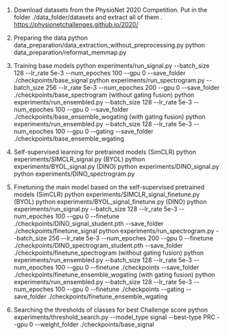 1. Download datasets from the PhysioNet 2020 Competition. Put in the folder ./data_folder/datasets and extract all of them .
https://physionetchallenges.github.io/2020/

2. Preparing the data 
python data_preparation/data_extraction_without_preprocessing.py
python data_preparation/reformat_memmap.py

3. Training base models 
python experiments/run_signal.py --batch_size 128 --lr_rate 5e-3 --num_epoches 100 --gpu 0 --save_folder ./checkpoints/base_signal
python experiments/run_spectrogram.py --batch_size 256 --lr_rate 5e-3 --num_epoches 200 --gpu 0 --save_folder ./checkpoints/base_spectrogram
(without gating fusion)
python experiments/run_ensembled.py --batch_size 128 --lr_rate 5e-3 --num_epoches 100 --gpu 0 --save_folder ./checkpoints/base_ensemble_wogating
(with gating fusion)
python experiments/run_ensembled.py --batch_size 128 --lr_rate 5e-3 --num_epoches 100 --gpu 0 --gating --save_folder ./checkpoints/base_ensemble_wgating

4. Self-supervised learning for pretrained models
(SimCLR)
python experiments/SIMCLR_signal.py
(BYOL)
python experiments/BYOL_signal.py
(DINO)
python experiments/DINO_signal.py
python experiments/DINO_spectrogram.py

5. Finetuning the main model based on the self-supervised pretrained models
(SimCLR)
python experiments/SIMCLR_signal_finetune.py
(BYOL)
python experiments/BYOL_signal_finetune.py
(DINO)
python experiments/run_signal.py --batch_size 128 --lr_rate 5e-3 --num_epoches 100 --gpu 0 --finetune ./checkpoints/DINO_signal_student.pth --save_folder ./checkpoints/finetune_signal
python experiments/run_spectrogram.py --batch_size 256 --lr_rate 5e-3 --num_epoches 200 --gpu 0 --finetune ./checkpoints/DINO_spectrogram_student.pth --save_folder ./checkpoints/finetune_spectrogram
(without gating fusion)
python experiments/run_ensembled.py --batch_size 128 --lr_rate 5e-3 --num_epoches 100 --gpu 0 --finetune ./checkpoints --save_folder ./checkpoints/finetune_ensemble_wogating
(with gating fusion)
python experiments/run_ensembled.py --batch_size 128 --lr_rate 5e-3 --num_epoches 100 --gpu 0 --finetune ./checkpoints --gating --save_folder ./checkpoints/finetune_ensemble_wgating

6. Searching the thresholds of classes for best Challenge score
python experiments/threshold_search.py --model_type signal --best-type PRC --gpu 0 --weight_folder ./checkpoints/base_signal
